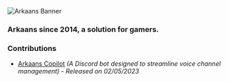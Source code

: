 <img src="https://i.ibb.co/LPJXjLB/10661666-1537302029818495-1161786557358556050-o.jpg" alt="Arkaans Banner" />

### Arkaans since 2014, a solution for gamers.

### Contributions
- [Arkaans Copilot](https://github.com/Arkaans/arkaans-copilot) *(A Discord bot designed to streamline voice channel management)* - *Released on 02/05/2023*
